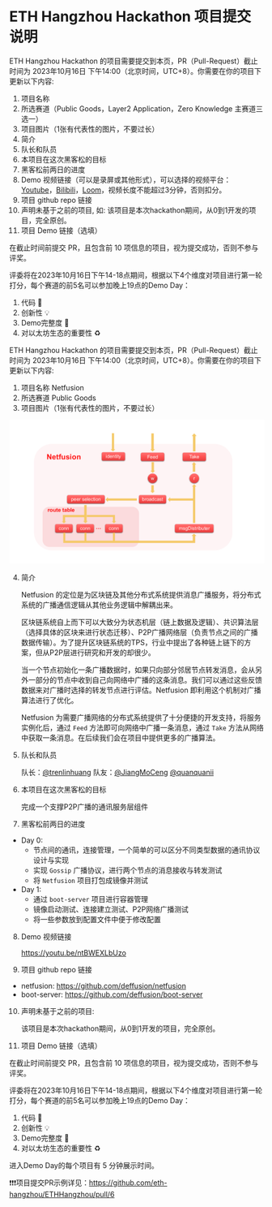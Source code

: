 # ETH Hangzhou Hackathon 项目提交说明

ETH Hangzhou Hackathon 的项目需要提交到本页，PR（Pull-Request）截止时间为 2023年10月16日 下午14:00（北京时间，UTC+8）。你需要在你的项目下更新以下内容:
1. 项目名称
2. 所选赛道（Public Goods，Layer2 Application，Zero Knowledge 主赛道三选一）
3. 项目图片（1张有代表性的图片，不要过长）
4. 简介
5. 队长和队员
6. 本项目在这次黑客松的目标
7. 黑客松前两日的进度
8. Demo 视频链接（可以是录屏或其他形式），可以选择的视频平台：[Youtube](https://youtube.com)，[Bilibili](https://bilibili.com)，[Loom](https://www.loom.com/)，视频长度不能超过3分钟，否则扣分。
9. 项目 github repo 链接
10. 声明未基于之前的项目, 如: 该项目是本次hackathon期间，从0到1开发的项目，完全原创。
11. 项目 Demo 链接（选填）

在截止时间前提交 PR，且包含前 10 项信息的项目，视为提交成功，否则不参与评奖。

评委将在2023年10月16日下午14-18点期间，根据以下4个维度对项目进行第一轮打分，每个赛道的前5名可以参加晚上19点的Demo Day：
1. 代码 🧱
2. 创新性 💡
3. Demo完整度 📝
4. 对以太坊生态的重要性 ♻️

ETH Hangzhou Hackathon 的项目需要提交到本页，PR（Pull-Request）截止时间为 2023年10月16日 下午14:00（北京时间，UTC+8）。你需要在你的项目下更新以下内容:
1. 项目名称 Netfusion
2. 所选赛道 Public Goods
3. 项目图片（1张有代表性的图片，不要过长）

![netfusion](/img/netfusion.png)

4. 简介

   Netfusion 的定位是为区块链及其他分布式系统提供消息广播服务，将分布式系统的广播通信逻辑从其他业务逻辑中解耦出来。
   
   区块链系统自上而下可以大致分为状态机层（链上数据及逻辑）、共识算法层（选择具体的区块来进行状态迁移）、P2P广播网络层（负责节点之间的广播数据传输）。为了提升区块链系统的TPS，行业中提出了各种链上链下的方案，但从P2P层进行研究和开发的却很少。
   
   当一个节点初始化一条广播数据时，如果只向部分邻居节点转发消息，会从另外一部分的节点中收到自己向网络中广播的这条消息。我们可以通过这些反馈数据来对广播时选择的转发节点进行评估。Netfusion 即利用这个机制对广播算法进行了优化。

   Netfusion 为需要广播网络的分布式系统提供了十分便捷的开发支持，将服务实例化后，通过 `Feed` 方法即可向网络中广播一条消息，通过 `Take` 方法从网络中获取一条消息。在后续我们会在项目中提供更多的广播算法。
5. 队长和队员

   队长：[@trenlinhuang](https://github.com/trenlinhuang) 队友：[@JiangMoCeng](https://github.com/JiangMoCeng) [@quanquanii](https://github.com/quanquanii)

6. 本项目在这次黑客松的目标
   
   完成一个支撑P2P广播的通讯服务层组件
7. 黑客松前两日的进度
- Day 0: 
  - 节点间的通讯，连接管理，一个简单的可以区分不同类型数据的通讯协议设计与实现
  - 实现 `Gossip` 广播协议，进行两个节点的消息接收与转发测试
  - 将 `Netfusion` 项目打包成镜像并测试
- Day 1:
  - 通过 `boot-server` 项目进行容器管理
  - 镜像启动测试、连接建立测试、P2P网络广播测试
  - 将一些参数放到配置文件中便于修改配置
8. Demo 视频链接
   
   https://youtu.be/ntBWEXLbUzo
9.  项目 github repo 链接

   - netfusion: https://github.com/deffusion/netfusion
   - boot-server: https://github.com/deffusion/boot-server
10.  声明未基于之前的项目:
   
     该项目是本次hackathon期间，从0到1开发的项目，完全原创。
11.  项目 Demo 链接（选填）

在截止时间前提交 PR，且包含前 10 项信息的项目，视为提交成功，否则不参与评奖。

评委将在2023年10月16日下午14-18点期间，根据以下4个维度对项目进行第一轮打分，每个赛道的前5名可以参加晚上19点的Demo Day：
1. 代码 🧱
2. 创新性 💡
3. Demo完整度 📝
4. 对以太坊生态的重要性 ♻️

进入Demo Day的每个项目有 5 分钟展示时间。

❗❗❗项目提交PR示例详见：https://github.com/eth-hangzhou/ETHHangzhou/pull/6